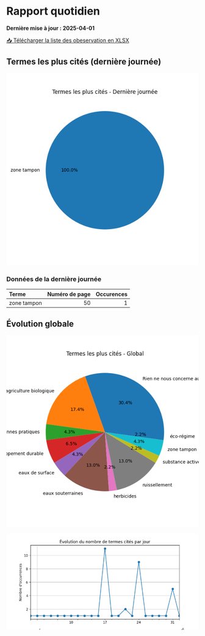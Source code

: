 # Rapport quotidien

**Dernière mise à jour : 2025-04-01**

[📥 Télécharger la liste des obeservation en XLSX](https://github.com/LlrdntCORDER/VeilleMoniteur/releases/latest/download/Data.xlsx)

## Termes les plus cités (dernière journée)

![Graphique](img/last_day_pie.png)

### Données de la dernière journée

| Terme       |   Numéro de page |   Occurences |
|:------------|-----------------:|-------------:|
| zone tampon |               50 |            1 |

## Évolution globale

![Graphique](img/global_pie.png)

![Graphique](img/evolution_line.png)

